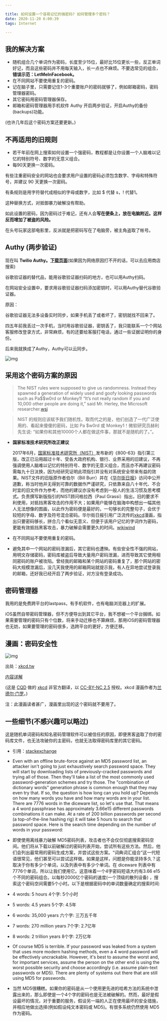 ```yaml
---

title: 如何设置一个容易记忆的强密码? 如何管理多个密码？
date: 2020-11-20 6:00:39
tags: Internet

---
```

## 我的解决方案

  - 随机组合几个单词作为密码，长度至少15位，最好比15位更长一些，反正单词好记，而且这些密码并不用每天输入，长一点也不麻烦。不要选常见的组合，**错误示范：LetMeInFacebook。**
  - 在不同网站不要使用重复的密码。
  - 记在脑子里，只需要记住1-3个重要账户的密码就够了，例如邮箱密码，密码管理器密码。
  - 其它密码用密码管理器保存。
  - 邮箱和密码管理器用手机软件 Authy 开启两步验证，开启Authy的备份(backups)功能。

  (也许几年后这个密码方案还要更新。)

## 不再适用的旧规则

  - 若干年前在网上搜索如何设置一个强密码，教程都是让你设置一个人脑难以记忆的特别符号、数字的无意义组合。
  - 每90天更换一次密码。

  有些注重密码安全的网站也会要求用户设置的密码必须包含数字、字母和特殊符号，并建议 90 天更换一次密码。

  有条规则是用字符替代成相似的字母或数字，比如 $ 代替 s，! 代替1。

  这种替换方式，对抵御暴力破解没有帮助。

  如此设置的密码，因为密码过于难记，还有人会**写在便条上，放在电脑附近。这样反而增加了被盗的风险。**

  在头号玩家这部电影里，反派就是把密码写在了电脑旁，被主角盗取了帐号。

  ## Authy (两步验证)

现在叫 **Twilio Authy。**[**下载页面**](https://authy.com/download/)(如果因为网络原因打不开的话，可以去应用商店搜索)

谷歌验证器的替代品，能用谷歌验证器扫码的地方，也可以用Authy扫码。

在网站安全设置中，要求用谷歌验证器扫码添加密钥时，可以用Authy替代谷歌验证器。

原因：

谷歌验证器无法多设备实时同步，如果手机丢了或者坏了，密钥就找不回来了。

四五年前我丢过一次手机，当时用谷歌验证器，密钥丢了，我只能联系一个个网站客服修改登录方式，非常麻烦，有的还要给客服打电话，通过一些证据证明你的身份。

后来我就换成了Authy，Authy可以云同步。

  ![img](https://paper-attachments.dropbox.com/s_F4A1D7A04540B23675D9C22AA20738043E573187BF89C2CBC18582989974440B_1605809799838_authy_backup.gif)

## 采用这个密码方案的原因

> The NIST rules were supposed to give us randomness. Instead they spawned a generation of widely used and goofy looking passwords such as Pa$$w0rd or Monkey1! “It’s not really random if you and 10,000 other people are doing it,” said Mr. Herley, the Microsoft researcher.[wsj](.https://www.wsj.com/articles/the-man-who-wrote-those-password-rules-has-a-new-tip-n3v-r-m1-d-1502124118)

> NIST 的规则应该赋予我们随机性。取而代之的是，他们创造了一代广泛使用的、看起来傻傻的密码，比如 Pa $w0rd 或 Monkey1！微软研究员赫利先生说: “如果你和其他10000个人都在做这件事，那就不是随机的了。”。

  - **国家标准技术研究所改正建议**

    2017年6月，[国家标准技术研究所（NIST）](https://www.wikiwand.com/zh-sg/國家標準技術研究所)发布新的《800-63》指引第三版，改正已沿用超过十年、受各大政府机构、银行、业界采用的旧建议，不再强调使用人脑难以记忆的特别符号、数字的无意义组合，而且亦不再建议密码需每九十日汰换，因为经研究证明此项指引并没有对系统安全带来有益的效果。NIST文件的旧版原作者伯尔（Bill Burr）并在《[华尔街日报](https://www.wikiwand.com/zh-sg/華爾街日報)》访问中公开道歉，称当时他并无得到可靠的数据作严谨研究，只依靠来自八十年代、不合时宜的旧文件作为参考，而他的建议亦没有考虑到一般人的生活习惯及思考模式。负责撰写新版指引的NIST顾问格拉西（Paul Grassi）指出，旧的要求不利使用，对抵挡黑客攻击的作用不大；如果用户能够在脑海中构想出一幅其他人无法想像的图画，以此作为密码便是最好的，一句够长的完整句子，会优于较短的字母、数字及符号混合密码。华尔街日报引用广泛流传的[xkcd](https://www.wikiwand.com/zh-sg/Xkcd)漫画，指出只要密码够长，拼合几个看似无意义、但便于该用户记忆的字词作为密码，更能有效抵挡黑客攻击，暴力破解会需要更久的时间。[wikiwind](https://www.wikiwand.com/zh-sg/密码强度)

  - 在不同网站不要使用重复的密码。

  - 避免其中一个网站的密码泄漏后，其它密码也遭殃。有些安全性不强的网站，用明文存储密码，密码库被盗后导致大量用户密码泄漏，进而导致其它使用相同密码的账户被攻陷。曾经我的邮箱和某个网站的密码重复了，那个网站的密码大规模泄漏后，没几天我使用的邮箱网站就提示我，有人在异地尝试登录我的邮箱，还好我已经开启了两步验证，对方没有登录成功。

## 密码管理器

我用的是免费跨平台的lastpass，有手机软件，也有电脑浏览器上的扩展。

iOS虽然自带密码管理器，但不方便导出到其它平台，我不想被一个平台捆绑。如果需要管理的密码只有个位数，将来手动迁移也不算麻烦，那用iOS的密码管理器也无妨，如果要管理的密码很多，选跨平台的更好，方便迁移。

## 漫画：密码安全性

  ![img](https://paper-attachments.dropbox.com/s_F4A1D7A04540B23675D9C22AA20738043E573187BF89C2CBC18582989974440B_1605849901616_image.png)

出处：[xkcd.tw](https://xkcd.tw/936)

[内容详解](https://explainxkcd.com/936)

(这是 [CQD](https://cqd.tw/) 做的 [xkcd](https://xkcd.com/) 非官方翻译，以 [CC-BY-NC 2.5](https://creativecommons.org/licenses/by-nc/2.5/) 授权。xkcd 漫画作者为[兰德尔·门罗](https://zh.wikipedia.org/wiki/兰德尔·门罗)。)

注：此漫画读者甚广，漫画里出现的这个密码就不要用了。

  ## 一些细节(不感兴趣可以略过)

  这是随机单词密码和知名密码管理软件可以被信任的原因，即便黑客盗取了你的密码库文件，也无法攻破你的主密码，也就无法取得密码库里的其它密码。

  - 引用：[stackexchange](https://security.stackexchange.com/a/192591)

  - Even with an offline brute-force against an MD5 password list, an attacker isn't going to just exhaustively search password space. They will start by downloading lists of previously-cracked passwords and trying all of those. Then they'll take a list of the most commonly used password-generation schemes and try those. The "combination of dictionary words" generation phrase is common enough that they may even try that. If so, the question is how long can you hold up? Depends on how many words you have and how many words are in your list. There are 7776 words in the diceware list, so let's use that. That means a 4 word passphrase has approximately 3.66e15 different passwords combinations it can make. At a rate of 200 billion passwords per second (a top-of-the-line hashing rig) it will take 5 hours to search that password space. Here is the search time depending on the number of words in your password:

  - 即使使用离线暴力破解 MD5密码列表，攻击者也不会仅仅彻底搜索密码空间。他们将从下载以前破解过的密码列表开始，尝试所有这些方法。然后，他们会列出最常用的密码生成方案，并尝试这些方案。“词典词汇组合”这一代短语很常见，他们甚至可以尝试这样做。如果是这样，问题是你能坚持多久？这取决于你有多少个单词，以及列表中有多少个单词。在 diceware 列表中有7776个单词，所以让我们使用它。这意味着一个4字密码短语大约有3.66 e15个不同的密码组合。以每秒2000亿个密码的速度(一个顶级的散列设备) ，搜索这个密码空间需要5个小时。以下是根据密码中的单词数量确定的搜索时间:

  - 4 words: 5 hours 4个字: 5个小时
  - 5 words: 4.5 years 5个字: 4.5年
  - 6 words: 35,000 years 六个字: 三万五千年
  - 7 words: 270 million years 7个字: 2.7亿年
  - 8 words: 2 trillion years 8个字: 2万亿年

  - Of course MD5 is terrible. If your password was leaked from a system that uses more modern hashing methods, even a 4 word password will be effectively uncrackable. However, it's best to assume the worst and, for important services, assume the person on the other end is using the worst possible security and choose accordingly (i.e. assume plain-text passwords or MD5). There are plenty of systems out there that are still using MD5 for passwords.

  - 当然 MD5很糟糕。如果你的密码是从一个使用更先进的哈希方法的系统中泄露出来的，那么即使是一个4个字的密码也是无法被破解的。然而，最好是假设最坏的情况，对于重要的服务，假设另一端的人正在使用最坏的安全措施，并相应地做出选择(例如假设纯文本密码或 MD5)。有很多系统仍然使用 MD5作为密码。

